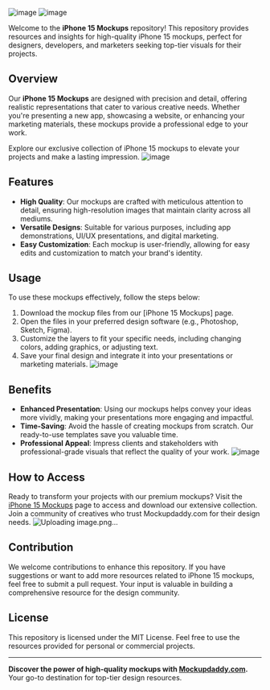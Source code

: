 ![image](https://github.com/user-attachments/assets/d77482e9-5bb9-49ab-a092-f6ce3cac06ca)
![image](https://github.com/user-attachments/assets/68c65f65-f943-42ef-ba13-248c1521c077)

Welcome to the **iPhone 15 Mockups** repository! This repository provides resources and insights for high-quality iPhone 15 mockups, perfect for designers, developers, and marketers seeking top-tier visuals for their projects.

## Overview

Our **iPhone 15 Mockups** are designed with precision and detail, offering realistic representations that cater to various creative needs. Whether you're presenting a new app, showcasing a website, or enhancing your marketing materials, these mockups provide a professional edge to your work.

Explore our exclusive collection of iPhone 15 mockups to elevate your projects and make a lasting impression.
![image](https://github.com/user-attachments/assets/e2fb01e2-c2a1-43fa-8543-193d39184d0c)

## Features

- **High Quality**: Our mockups are crafted with meticulous attention to detail, ensuring high-resolution images that maintain clarity across all mediums.
- **Versatile Designs**: Suitable for various purposes, including app demonstrations, UI/UX presentations, and digital marketing.
- **Easy Customization**: Each mockup is user-friendly, allowing for easy edits and customization to match your brand's identity.

## Usage

To use these mockups effectively, follow the steps below:

1. Download the mockup files from our [iPhone 15 Mockups] page.
2. Open the files in your preferred design software (e.g., Photoshop, Sketch, Figma).
3. Customize the layers to fit your specific needs, including changing colors, adding graphics, or adjusting text.
4. Save your final design and integrate it into your presentations or marketing materials.
![image](https://github.com/user-attachments/assets/520eeaa4-f04e-4014-b749-924af4bedc1f)

## Benefits

- **Enhanced Presentation**: Using our mockups helps convey your ideas more vividly, making your presentations more engaging and impactful.
- **Time-Saving**: Avoid the hassle of creating mockups from scratch. Our ready-to-use templates save you valuable time.
- **Professional Appeal**: Impress clients and stakeholders with professional-grade visuals that reflect the quality of your work.
![image](https://github.com/user-attachments/assets/cde54ef3-ac29-4405-8c03-54648b666792)

## How to Access

Ready to transform your projects with our premium mockups? Visit the [iPhone 15 Mockups](https://www.mockupdaddy.com/download/iphone-15-mockup) page to access and download our extensive collection. Join a community of creatives who trust Mockupdaddy.com for their design needs.
![Uploading image.png…]()

## Contribution

We welcome contributions to enhance this repository. If you have suggestions or want to add more resources related to iPhone 15 mockups, feel free to submit a pull request. Your input is valuable in building a comprehensive resource for the design community.

## License

This repository is licensed under the MIT License. Feel free to use the resources provided for personal or commercial projects. 

---

**Discover the power of high-quality mockups with [Mockupdaddy.com](https://www.mockupdaddy.com/).** Your go-to destination for top-tier design resources.
